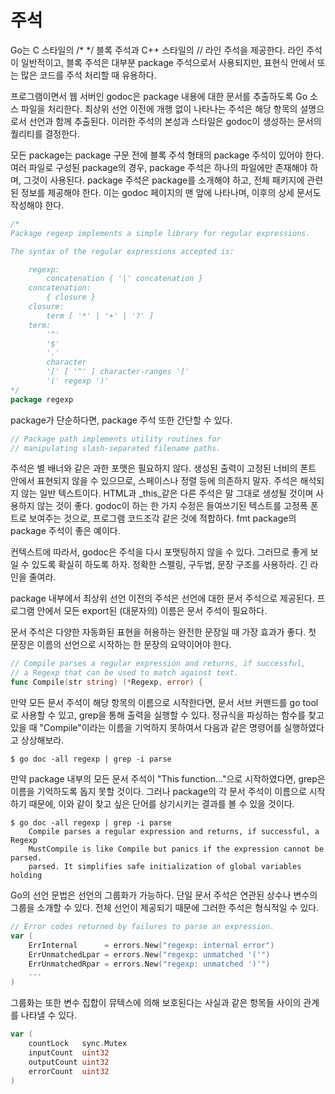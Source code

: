 # 주석

Go는 C 스타일의 /* */ 블록 주석과 C++ 스타일의 // 라인 주석을 제공한다. 라인 주석이 일반적이고, 블록 주석은 대부분 package 주석으로서 사용되지만, 표현식 안에서 또는 많은 코드를 주석 처리할 때 유용하다.

프로그램이면서 웹 서버인 godoc은 package 내용에 대한 문서를 추출하도록 Go 소스 파일을 처리한다. 최상위 선언 이전에 개행 없이 나타나는 주석은 해당 항목의 설명으로서 선언과 함께 추출된다. 이러한 주석의 본성과 스타일은 godoc이 생성하는 문서의 퀄리티를 결정한다.

모든 package는 package 구문 전에 블록 주석 형태의 package 주석이 있어야 한다. 여러 파일로 구성된 package의 경우, package 주석은 하나의 파일에만 존재해야 하며, 그것이 사용된다. package 주석은 package를 소개해야 하고, 전체 패키지에 관련된 정보를 제공해야 한다. 이는 godoc 페이지의 맨 앞에 나타나며, 이후의 상세 문서도 작성해야 한다.

```go
/*
Package regexp implements a simple library for regular expressions.

The syntax of the regular expressions accepted is:

    regexp:
        concatenation { '|' concatenation }
    concatenation:
        { closure }
    closure:
        term [ '*' | '+' | '?' ]
    term:
        '^'
        '$'
        '.'
        character
        '[' [ '^' ] character-ranges ']'
        '(' regexp ')'
*/
package regexp
```

package가 단순하다면, package 주석 또한 간단할 수 있다.

```go
// Package path implements utility routines for
// manipulating slash-separated filename paths.
```

주석은 별 배너와 같은 과한 포맷은 필요하지 않다. 생성된 출력이 고정된 너비의 폰트 안에서 표현되지 않을 수 있으므로, 스페이스나 정렬 등에 의존하지 말자. 주석은 해석되지 않는 일반 텍스트이다. HTML과 _this_같은 다른 주석은 말 그대로 생성될 것이며 사용하지 않는 것이 좋다. godoc이 하는 한 가지 수정은 들여쓰기된 텍스트를 고정폭 폰트로 보여주는 것으로, 프로그램 코드조각 같은 것에 적합하다. fmt package의 package 주석이 좋은 예이다.

컨텍스트에 따라서, godoc은 주석을 다시 포맷팅하지 않을 수 있다. 그러므로 좋게 보일 수 있도록 확실히 하도록 하자. 정확한 스펠링, 구두법, 문장 구조를 사용하라. 긴 라인을 줄여라.

package 내부에서 최상위 선언 이전의 주석은 선언에 대한 문서 주석으로 제공된다. 프로그램 안에서 모든 export된 (대문자의) 이름은 문서 주석이 필요하다.

문서 주석은 다양한 자동화된 표현을 허용하는 완전한 문장일 때 가장 효과가 좋다. 첫 문장은 이름의 선언으로 시작하는 한 문장의 요약이어야 한다.

```go
// Compile parses a regular expression and returns, if successful,
// a Regexp that can be used to match against text.
func Compile(str string) (*Regexp, error) {
```

만약 모든 문서 주석이 해당 항목의 이름으로 시작한다면, 문서 서브 커맨드를 go tool로 사용할 수 있고, grep을 통해 출력을 실행할 수 있다. 정규식을 파싱하는 함수를 찾고 있을 때 "Compile"이라는 이름을 기억하지 못하여서 다음과 같은 명령어를 실행하였다고 상상해보라.

```
$ go doc -all regexp | grep -i parse
```

만약 package 내부의 모든 문서 주석이 "This function..."으로 시작하였다면, grep은 이름을 기억하도록 돕지 못할 것이다. 그러나 package의 각 문서 주석이 이름으로 시작하기 때문에, 이와 같이 찾고 싶은 단어를 상기시키는 결과를 볼 수 있을 것이다.

```
$ go doc -all regexp | grep -i parse
    Compile parses a regular expression and returns, if successful, a Regexp
    MustCompile is like Compile but panics if the expression cannot be parsed.
    parsed. It simplifies safe initialization of global variables holding
```

Go의 선언 문법은 선언의 그룹화가 가능하다. 단일 문서 주석은 연관된 상수나 변수의 그룹을 소개할 수 있다. 전체 선언이 제공되기 때문에 그러한 주석은 형식적일 수 있다.

```go
// Error codes returned by failures to parse an expression.
var (
    ErrInternal      = errors.New("regexp: internal error")
    ErrUnmatchedLpar = errors.New("regexp: unmatched '('")
    ErrUnmatchedRpar = errors.New("regexp: unmatched ')'")
    ...
)
```

그룹화는 또한 변수 집합이 뮤텍스에 의해 보호된다는 사실과 같은 항목들 사이의 관계를 나타낼 수 있다.

```go
var (
    countLock   sync.Mutex
    inputCount  uint32
    outputCount uint32
    errorCount  uint32
)
```